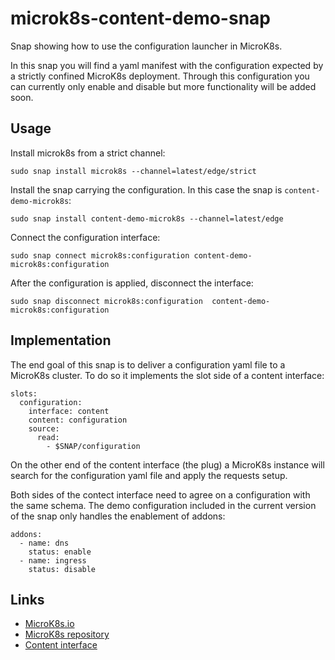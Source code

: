# microk8s-content-demo-snap
Snap showing how to use the configuration launcher in MicroK8s.

In this snap you will find a yaml manifest with the configuration expected by a strictly confined MicroK8s deployment.
Through this configuration you can currently only enable and disable but more functionality will be added soon.

## Usage
Install microk8s from a strict channel:

```
sudo snap install microk8s --channel=latest/edge/strict
```

Install the snap carrying the configuration. In this case the snap is `content-demo-microk8s`:

```
sudo snap install content-demo-microk8s --channel=latest/edge
``` 

Connect the configuration interface:

```
sudo snap connect microk8s:configuration content-demo-microk8s:configuration
```

After the configuration is applied, disconnect the interface:

```
sudo snap disconnect microk8s:configuration  content-demo-microk8s:configuration
```


## Implementation

The end goal of this snap is to deliver a configuration yaml file to a MicroK8s cluster. To do so it implements
the slot side of a content interface:

```
slots:
  configuration:
    interface: content
    content: configuration
    source:
      read:
        - $SNAP/configuration
```

On the other end of the content interface (the plug) a MicroK8s instance will search for the configuration yaml file and apply
the requests setup.

Both sides of the contect interface need to agree on a configuration with the same schema. The demo configuration included
in the current version of the snap only handles the enablement of addons:

```
addons:
  - name: dns
    status: enable
  - name: ingress
    status: disable
```


## Links

- [MicroK8s.io](https://microk8s.io)
- [MicroK8s repository](https://github.com/canonical/microk8s)
- [Content interface](https://snapcraft.io/docs/content-interface)
